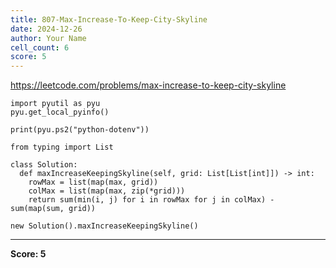 ```yaml
---
title: 807-Max-Increase-To-Keep-City-Skyline
date: 2024-12-26
author: Your Name
cell_count: 6
score: 5
---
```


https://leetcode.com/problems/max-increase-to-keep-city-skyline


```
import pyutil as pyu
pyu.get_local_pyinfo()
```


```
print(pyu.ps2("python-dotenv"))
```


```
from typing import List
```


```
class Solution:
  def maxIncreaseKeepingSkyline(self, grid: List[List[int]]) -> int:
    rowMax = list(map(max, grid))
    colMax = list(map(max, zip(*grid)))
    return sum(min(i, j) for i in rowMax for j in colMax) - sum(map(sum, grid))
```


```
new Solution().maxIncreaseKeepingSkyline()
```


---
**Score: 5**